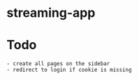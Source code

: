 # streaming-app
# Todo
    - create all pages on the sidebar
    - redirect to login if cookie is missing
